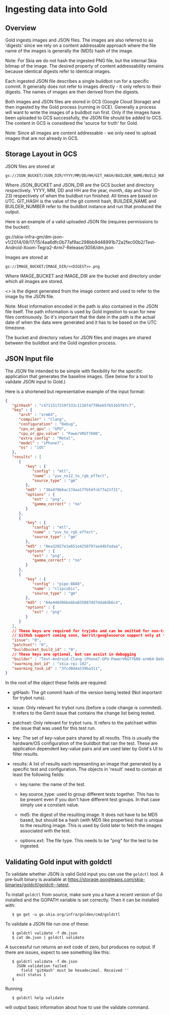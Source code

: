 Ingesting data into Gold
========================

Overview
--------

Gold ingests images and JSON files. The images are also referred to as
'digests' since we rely on a content addressable approach where the file name
of the images is generally the (MD5) hash of the image.

Note: For Skia we do not hash the ingested PNG file, but the internal Skia bitmap of
the image. The desired property of content addressability remains because
identical digests refer to identical images.

Each ingested JSON file describes a single buildbot run for a specific commit.
It generally does not refer to images directly - it only refers to their digests.
The names of images are then derived from the digests.

Both images and JSON files are stored in GCS (Google Cloud Storage) and then ingested
by the Gold process (running in GCE).
Generally a process will want to write the images of a buildbot run first.
Only if the images have been uploaded to GCS successfully, the JSON file should be
added to GCS. The content in GCS is considered the 'source for truth' for Gold.

Note: Since all images are content addressable - we only need to upload images
that are not already in GCS.

Storage Layout in GCS
--------------------

JSON files are stored at

    gs://JSON_BUCKET/JSON_DIR/YYYY/MM/DD/HH/GIT_HASH/BUILDER_NAME/BUILD_NUMBER/dm.json

Where JSON_BUCKET and JSON_DIR are the GCS bucket and directory respectively.
YYYY, MM, DD and HH are the year, month, day and hour (0-23) respectively of
when the buildbot run finished. All times are based on UTC.
GIT_HASH is the value of the git commit hash, BUILDER_NAME and BUILDER_NUMBER
refer to the buildbot instance and run that produced the output.

Here is an example of a valid uploaded JSON file (requires permissions to the bucket):

gs://skia-infra-gm/dm-json-v1/2014/09/17/15/4aa6dfc0b77af9ac298bb9d48991b72a2fec00b2/Test-Android-Xoom-Tegra2-Arm7-Release/3056/dm.json

Images are stored at

    gs://IMAGE_BUCKET/IMAGE_DIR/<<DIGEST>>.png

Where IMAGE_BUCKET and IMAGE_DIR are the bucket and directory under which all
images are stored.

<<DIGEST>> is the digest generated from the image content and used to refer to
the image by the JSON file.

Note: Most information encoded in the path is also contained in the JSON file
itself. The path information is used by Gold ingestion to scan for new files
continuously. So it's important that the date in the path is the actual date of
when the data were generated and it has to be based on the UTC timezone.

The bucket and directory values for JSON files and images are shared between the
buildbot and the Gold ingestion process.

JSON Input file
---------------

The JSON file intended to be simple with  flexibility for the specific application
that generates the baseline images.
(See below for a tool to validate JSON input to Gold.)

Here is a shortened but representative example of the input format:
```json
{
   "gitHash" : "c4711517219f333c1116f47706eb57b51b5f8fc7",
   "key" : {
      "arch" : "arm64",
      "compiler" : "Clang",
      "configuration" : "Debug",
      "cpu_or_gpu" : "GPU",
      "cpu_or_gpu_value" : "PowerVRGT7600",
      "extra_config" : "Metal",
      "model" : "iPhone7",
      "os" : "iOS"
   },
   "results" : [
      {
         "key" : {
            "config" : "mtl",
            "name" : "yuv_nv12_to_rgb_effect",
            "source_type" : "gm"
         },
         "md5" : "30a470b6ac174aa1ffb54fcb77a21f21",
         "options" : {
            "ext" : "png",
            "gamma_correct" : "no"
         }
      },
      {
         "key" : {
            "config" : "mtl",
            "name" : "yuv_to_rgb_effect",
            "source_type" : "gm"
         },
         "md5" : "0ea32027e1e651e4250797aa44bfadaa",
         "options" : {
            "ext" : "png",
            "gamma_correct" : "no"
         }
      },
      {
         "key" : {
            "config" : "pipe-8888",
            "name" : "clipcubic",
            "source_type" : "gm"
         },
         "md5" : "64e446d96bebba035887dd7dda6db6c4",
         "options" : {
            "ext" : "png"
         }
      }
   ],
   // These keys are required for tryjobs and can be omitted for non-tryjobs.
   // GitHub support coming soon, Gerrit/googlesource support only at the moment.
   "issue": "0",
   "patchset": "0",
   "buildbucket_build_id" : "0",
   // These keys are optional, but can assist in debugging
   "builder" : "Test-Android-Clang-iPhone7-GPU-PowerVRGT7600-arm64-Debug-All-Metal",
   "swarming_bot_id" : "skia-rpi-102",
   "swarming_task_id" : "3fcd8d4a539ba311",
}
```

In the root of the object these fields are required:

* gitHash: The git commit hash of the version being tested (Not important
  for trybot runs).

* issue: Only relevant for trybot runs (before a code change is commited). It
  refers to the Gerrit issue that contains the change list being tested.

* patchset: Only relevant for trybot runs. It refers to the patchset within the
  issue that was used for this test run.

* key: The set of key-value pairs shared by all results. This is usually the
  hardware/OS configuration of the buildbot that ran the test. These are
  application dependent key-value pairs and are used later by Gold's UI to
  filter results.

* results: A list of results each representing an image that generated by a
  specific test and configuration.
  The objects in 'result' need to contain at least the following fields:

    - key.name: the name of the test.

    - key.source_type: used to group different tests together. This has to be
      present even if you don't have different test groups. In that case
      simply use a constant value.

    - md5: the digest of the resulting image. It does not have to be MD5 based,
      but should be a hash (with MD5 like properties) that is unique to the
      resulting image. This is used by Gold later to fetch the images associated
      with the test.

    - options.ext: The file type. This needs to be "png" for the test to be
      ingested.

Validating Gold input with goldctl
----------------------------------

To validate whether JSON is valid Gold input you can use the `goldctl` tool.
A pre-built binary is available at <https://storage.googleapis.com/skia-binaries/goldctl/goldctl--latest>.

To install `goldctl` from source, make sure you a have a recent version of Go installed
and the GOPATH variable is set correctly. Then it can be installed with:

```console
   $ go get -u go.skia.org/infra/golden/cmd/goldctl
```

To validate a JSON file run one of these:

```console
   $ goldctl validate -f dm.json
   $ cat dm.json | goldctl validate
```

A successful run returns an exit code of zero, but produces no output.
If there are issues, expect to see something like this:

```console
   $ goldctl validate -f dm.json
     JSON validation failed:
       field 'gitHash' must be hexadecimal. Received ''
     exit status 1
   $
```

Running

```console
   $ goldctl help validate
```

will output basic information about how to use the validate command.
